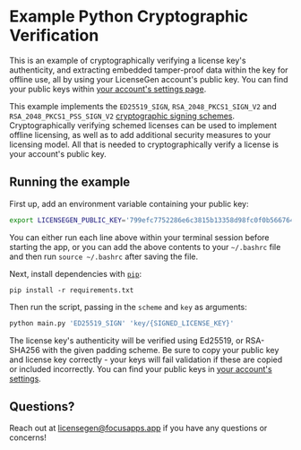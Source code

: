 # Example Python Cryptographic Verification
This is an example of cryptographically verifying a license key's authenticity,
and extracting embedded tamper-proof data within the key for offline use, all by
using your LicenseGen account's public key. You can find your public keys within
[your account's settings page](https://licensegen-admin.focusapps.app/settings).

This example implements the `ED25519_SIGN`, `RSA_2048_PKCS1_SIGN_V2` and `RSA_2048_PKCS1_PSS_SIGN_V2`
[cryptographic signing schemes](https://licensegen.focusapps.app/docs/api/#policies-create-attrs-scheme).
Cryptographically verifying schemed licenses can be used to implement
offline licensing, as well as to add additional security measures to
your licensing model. All that is needed to cryptographically verify
a license is your account's public key.

## Running the example

First up, add an environment variable containing your public key:
```bash
export LICENSEGEN_PUBLIC_KEY='799efc7752286e6c3815b13358d98fc0f0b566764458adcb48f1be2c10a55906'
```

You can either run each line above within your terminal session before
starting the app, or you can add the above contents to your `~/.bashrc`
file and then run `source ~/.bashrc` after saving the file.

Next, install dependencies with [`pip`](https://packaging.python.org/):

```
pip install -r requirements.txt
```

Then run the script, passing in the `scheme` and `key` as arguments:

```bash
python main.py 'ED25519_SIGN' 'key/{SIGNED_LICENSE_KEY}'
```

The license key's authenticity will be verified using Ed25519, or RSA-SHA256 with
the given padding scheme. Be sure to copy your public key and license key correctly - your
keys will fail validation if these are copied or included incorrectly. You can
find your public keys in [your account's settings](https://licensegen-admin.focusapps.app/settings).

## Questions?

Reach out at [licensegen@focusapps.app](mailto:licensegen@focusapps.app) if you have any
questions or concerns!
